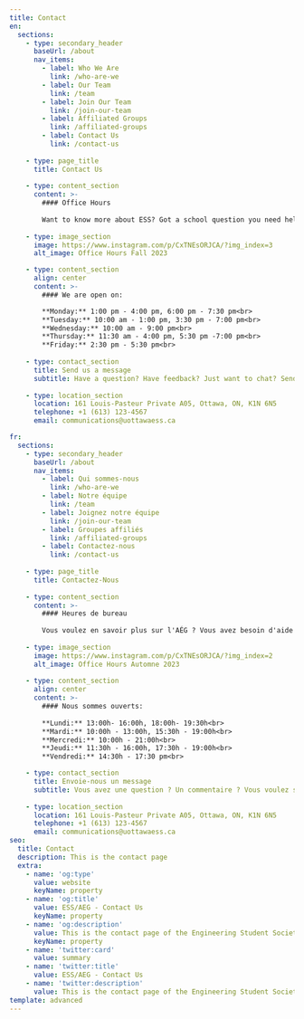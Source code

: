 ```yaml
---
title: Contact
en:
  sections:
    - type: secondary_header
      baseUrl: /about
      nav_items:
        - label: Who We Are
          link: /who-are-we
        - label: Our Team
          link: /team
        - label: Join Our Team
          link: /join-our-team
        - label: Affiliated Groups
          link: /affiliated-groups
        - label: Contact Us
          link: /contact-us
  
    - type: page_title
      title: Contact Us
  
    - type: content_section
      content: >-
        #### Office Hours
  
        Want to know more about ESS? Got a school question you need help with? Or just want to chat? Come see us in September during our office hours.
  
    - type: image_section
      image: https://www.instagram.com/p/CxTNEsORJCA/?img_index=3
      alt_image: Office Hours Fall 2023

    - type: content_section
      align: center
      content: >-
        #### We are open on: 

        **Monday:** 1:00 pm - 4:00 pm, 6:00 pm - 7:30 pm<br>
        **Tuesday:** 10:00 am - 1:00 pm, 3:30 pm - 7:00 pm<br>
        **Wednesday:** 10:00 am - 9:00 pm<br> 
        **Thursday:** 11:30 am - 4:00 pm, 5:30 pm -7:00 pm<br>
        **Friday:** 2:30 pm - 5:30 pm<br> 
  
    - type: contact_section
      title: Send us a message
      subtitle: Have a question? Have feedback? Just want to chat? Send us a message using the form below!
  
    - type: location_section
      location: 161 Louis-Pasteur Private A05, Ottawa, ON, K1N 6N5
      telephone: +1 (613) 123-4567
      email: communications@uottawaess.ca

fr:
  sections:
    - type: secondary_header
      baseUrl: /about
      nav_items:
        - label: Qui sommes-nous
          link: /who-are-we
        - label: Notre équipe
          link: /team
        - label: Joignez notre équipe
          link: /join-our-team
        - label: Groupes affiliés
          link: /affiliated-groups
        - label: Contactez-nous
          link: /contact-us
  
    - type: page_title
      title: Contactez-Nous
  
    - type: content_section
      content: >-
        #### Heures de bureau
  
        Vous voulez en savoir plus sur l'AÉG ? Vous avez besoin d'aide pour une question scolaire ? Tu veux simplement bavarder ? Viens voir nos exécutifs pendant leurs heures de bureau !
  
    - type: image_section
      image: https://www.instagram.com/p/CxTNEsORJCA/?img_index=2
      alt_image: Office Hours Automne 2023
  
    - type: content_section
      align: center
      content: >-
        #### Nous sommes ouverts:
        
        **Lundi:** 13:00h- 16:00h, 18:00h- 19:30h<br>
        **Mardi:** 10:00h - 13:00h, 15:30h - 19:00h<br>
        **Mercredi:** 10:00h - 21:00h<br>
        **Jeudi:** 11:30h - 16:00h, 17:30h - 19:00h<br>
        **Vendredi:** 14:30h - 17:30 pm<br>

    - type: contact_section
      title: Envoie-nous un message
      subtitle: Vous avez une question ? Un commentaire ? Vous voulez simplement discuter ? Envoyez-nous un message en utilisant le formulaire ci-dessous !
  
    - type: location_section
      location: 161 Louis-Pasteur Private A05, Ottawa, ON, K1N 6N5
      telephone: +1 (613) 123-4567
      email: communications@uottawaess.ca      
seo:
  title: Contact
  description: This is the contact page
  extra:
    - name: 'og:type'
      value: website
      keyName: property
    - name: 'og:title'
      value: ESS/AEG - Contact Us
      keyName: property
    - name: 'og:description'
      value: This is the contact page of the Engineering Student Society of uOttawa.
      keyName: property
    - name: 'twitter:card'
      value: summary
    - name: 'twitter:title'
      value: ESS/AEG - Contact Us
    - name: 'twitter:description'
      value: This is the contact page of the Engineering Student Society of uOttawa.
template: advanced
---
```

